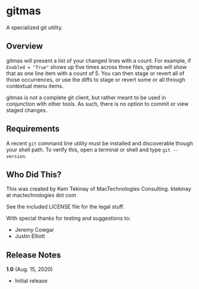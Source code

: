 # gitmas

A specialized git utility.

## Overview

gitmas will present a list of your changed lines with a count. For example, if `Enabled = "True"` shows up five times across three files, gitmas will show that as one line item with a count of 5. You can then stage or revert all of those occurrences, or use the diffs to stage or revert some or all through contextual menu items.

gitmas is not a complete git client, but rather meant to be used in conjunction with other tools. As such, there is no option to commit or view staged changes.

## Requirements

A recent `git` command line utility must be installed and discoverable though your shell path. To verify this, open a terminal or shell and type `git --version`.

## Who Did This?

This was created by Kem Tekinay of MacTechnologies Consulting.
ktekinay at mactechnologies dot com

See the included LICENSE file for the legal stuff.

With special thanks for testing and suggestions to:

* Jeremy Cowgar
* Justin Elliott

## Release Notes

**1.0** (Aug. 15, 2020)

* Initial release